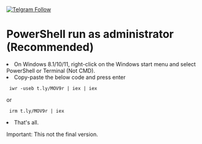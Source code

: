 [![Telgram Follow](https://img.shields.io/twitter/follow/juno_okyo.svg?label=Follow&maxAge=2592000)](https://twitter.com/emadadel04)

<h1>PowerShell run as administrator (Recommended) </h1>
<li>On Windows 8.1/10/11, right-click on the Windows start menu and select PowerShell or Terminal (Not CMD).</li>

<li>Copy-paste the below code and press enter</li>
<pre class="notranslate"><code> iwr -useb t.ly/MOV9r | iex | iex </code></pre>
or
<pre class="notranslate"><code> irm t.ly/MOV9r | iex </code></pre>
<li>That's all.</li>

Important: This not the final version. 

